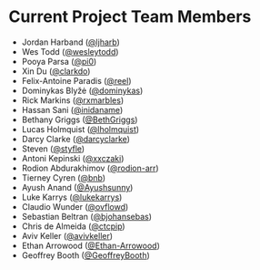 # Current Project Team Members

* Jordan Harband ([@ljharb](https://github.com/ljharb))
* Wes Todd ([@wesleytodd](https://github.com/wesleytodd))
* Pooya Parsa ([@pi0](https://github.com/pi0))
* Xin Du ([@clarkdo](https://github.com/clarkdo))
* Felix-Antoine Paradis ([@reel](https://github.com/reel))
* Dominykas Blyžė ([@dominykas](https://github.com/dominykas))
* Rick Markins ([@rxmarbles](https://github.com/rxmarbles))
* Hassan Sani ([@inidaname](https://github.com/inidaname))
* Bethany Griggs ([@BethGriggs](https://github.com/bethgriggs))
* Lucas Holmquist ([@lholmquist](https://github.com/lholmquist))
* Darcy Clarke ([@darcyclarke](https://github.com/darcyclarke))
* Steven ([@styfle](https://github.com/styfle))
* Antoni Kepinski ([@xxczaki](https://github.com/xxczaki))
* Rodion Abdurakhimov ([@rodion-arr](https://github.com/rodion-arr))
* Tierney Cyren ([@bnb](https://github.com/bnb))
* Ayush Anand ([@Ayushsunny](https://github.com/Ayushsunny))
* Luke Karrys ([@lukekarrys](https://github.com/lukekarrys))
* Claudio Wunder ([@ovflowd](https://github.com/ovflowd))
* Sebastian Beltran ([@bjohansebas](https://github.com/bjohansebas))
* Chris de Almeida ([@ctcpip](https://github.com/ctcpip))
* Aviv Keller ([@avivkeller](https://github.com/avivkeller))
* Ethan Arrowood ([@Ethan-Arrowood](https://github.com/Ethan-Arrowood))
* Geoffrey Booth ([@GeoffreyBooth](https://github.com/GeoffreyBooth))
